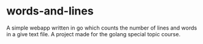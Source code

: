 # words-and-lines
A simple webapp written in go which counts the number of lines and words in a give text file. A project made for the golang special topic course.
